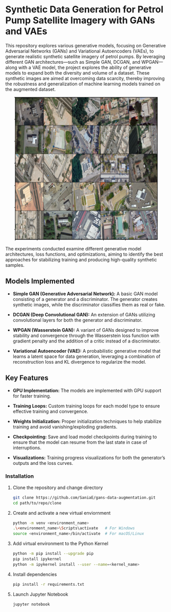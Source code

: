 # Synthetic Data Generation for Petrol Pump Satellite Imagery with GANs and VAEs 

This repository explores various generative models, focusing on Generative Adversarial Networks (GANs) and Variational Autoencoders (VAEs), to generate realistic synthetic satellite imagery of petrol pumps. By leveraging different GAN architectures—such as Simple GAN, DCGAN, and WPGAN—along with a VAE model, the project explores the ability of generative models to expand both the diversity and volume of a dataset. These synthetic images are aimed at overcoming data scarcity, thereby improving the robustness and generalization of machine learning models trained on the augmented dataset.

<p align="center">
  <img src="images/data_sample.png" alt="dataset-sample"/>
</p>

The experiments conducted examine different generative model architectures, loss functions, and optimizations, aiming to identify the best approaches for stabilizing training and producing high-quality synthetic samples.

## Models Implemented
- **Simple GAN (Generative Adversarial Network):** A basic GAN model consisting of a generator and a discriminator. The generator creates synthetic images, while the discriminator classifies them as real or fake.

- **DCGAN (Deep Convolutional GAN):** An extension of GANs utilizing convolutional layers for both the generator and discriminator. 

- **WPGAN (Wasserstein GAN):** A variant of GANs designed to improve stability and convergence through the Wasserstein loss function with gradient penalty and the addition of a critic instead of a discriminator.

- **Variational Autoencoder (VAE):** A probabilistic generative model that learns a latent space for data generation, leveraging a combination of reconstruction loss and KL divergence to regularize the model.

## Key Features

- **GPU Implementation:** The models are implemented with GPU support for faster training.

- **Training Loops:** Custom training loops for each model type to ensure effective training and convergence.

- **Weights Initialization:** Proper initialization techniques to help stabilize training and avoid vanishing/exploding gradients.

- **Checkpointing:** Save and load model checkpoints during training to ensure that the model can resume from the last state in case of interruptions.

- **Visualizations:** Training progress visualizations for both the generator’s outputs and the loss curves.

### Installation

1. Clone the repository and change directory

    ```bash
    git clone https://github.com/SaniaE/gans-data-augmentation.git
    cd path/to/repo/clone
    ```
2. Create and activate a new virtual enviornment

    ```bash
    python -m venv <environment_name>
    .\<environment_name>\Scripts\activate   # For Windows
    source <environment_name>/bin/activate  # For macOS/Linux
    ```
3. Add virtual environment to the Python Kernel 

    ```bash
    python -m pip install --upgrade pip 
    pip install ipykernel 
    python -m ipykernel install --user --name=<kernel_name>
    ```
4. Install dependencies

    ```bash
    pip install -r requirements.txt
    ```
5. Launch Jupyter Notebook 

    ```bash
    jupyter notebook